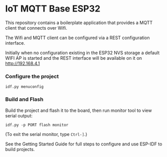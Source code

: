 # IoT MQTT Base ESP32

This repository contains a boilerplate application that provides a MQTT client that connects over Wifi.

The Wifi and MQTT client can be configured via a REST configuration interface.

Initially when no configuration existing in the ESP32 NVS storage a default WIFI AP is started and the REST
interface will be available on it on http://192.168.4.1

### Configure the project

```
idf.py menuconfig
```

### Build and Flash

Build the project and flash it to the board, then run monitor tool to view serial output:

```
idf.py -p PORT flash monitor
```

(To exit the serial monitor, type ``Ctrl-]``.)

See the Getting Started Guide for full steps to configure and use ESP-IDF to build projects.

